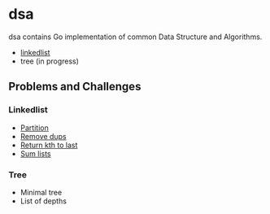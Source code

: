 # dsa

dsa contains Go implementation of common Data Structure and Algorithms.

- [linkedlist](linkedlist/README.md)
- tree (in progress)

## Problems and Challenges

### Linkedlist

- [Partition](problems/partition/README.md)
- [Remove dups](problems/remove_dups/README.md)
- [Return kth to last](problems/return_kth_to_last/README.md)
- [Sum lists](problems/sum_lists/README.md)

### Tree

- Minimal tree
- List of depths